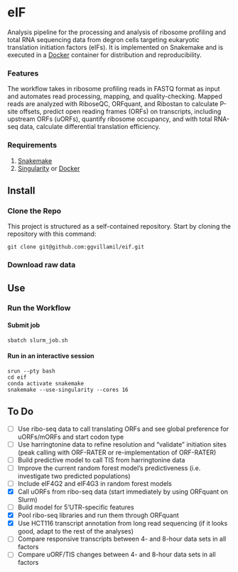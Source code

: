 # eIF
Analysis pipeline for the processing and analysis of ribosome profiling and total RNA sequencing data from degron cells targeting eukaryotic translation initiation factors (eIFs). It is implemented on Snakemake and is executed in a [Docker](https://www.docker.com/resources/what-container/) container for distribution and reproducibility.

### Features
The workflow takes in ribosome profiling reads in FASTQ format as input and automates read processing, mapping, and quality-checking. Mapped reads are analyzed with RiboseQC, ORFquant, and Ribostan to calculate P-site offsets, predict open reading frames (ORFs) on transcripts, including upstream ORFs (uORFs), quantify ribosome occupancy, and with total RNA-seq data, calculate differential translation efficiency.


### Requirements
1. [Snakemake](https://snakemake.readthedocs.io/en/stable/)
2. [Singularity](https://docs.sylabs.io/guides/3.5/user-guide/introduction.html) or [Docker](https://docs.docker.com/get-started/docker-overview/)


## Install
### Clone the Repo
This project is structured as a self-contained repository. Start by cloning the repository with this command:

	git clone git@github.com:ggvillamil/eif.git

### Download raw data

## Use
### Run the Workflow
#### Submit job

	sbatch slurm_job.sh

#### Run in an interactive session

	srun --pty bash
	cd eif
	conda activate snakemake
	snakemake --use-singularity --cores 16

## To Do

- [ ] Use ribo-seq data to call translating ORFs and see global preference for uORFs/mORFs and start codon type
- [ ] Use harringtonine data to refine resolution and “validate” initiation sites (peak calling with ORF-RATER or re-implementation of ORF-RATER)
- [ ] Build predictive model to call TIS from harringtonine data
- [ ] Improve the current random forest model’s predictiveness (i.e. investigate two predicted populations)
- [ ] Include eIF4G2 and eIF4G3 in random forest models
- [x] Call uORFs from ribo-seq data (start immediately by using ORFquant on Slurm)
- [ ] Build model for 5’UTR-specific features
- [x] Pool ribo-seq libraries and run them through ORFquant
- [x] Use HCT116 transcript annotation from long read sequencing (if it looks good, adapt to the rest of the analyses)
- [ ] Compare responsive transcripts between 4- and 8-hour data sets in all factors
- [ ] Compare uORF/TIS changes  between 4- and 8-hour data sets in all factors